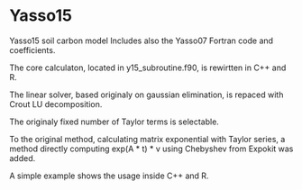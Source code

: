# Yasso15
Yasso15 soil carbon model
Includes also the Yasso07 Fortran code and coefficients.

The core calculaton, located in y15_subroutine.f90, is rewirtten in C++ and R.

The linear solver, based originaly on gaussian elimination, is repaced with Crout LU decomposition.

The originaly fixed number of Taylor terms is selectable.

To the original method, calculating matrix exponential with Taylor series, a method directly computing exp(A * t) * v using Chebyshev from Expokit was added.

A simple example shows the usage inside C++ and R.

